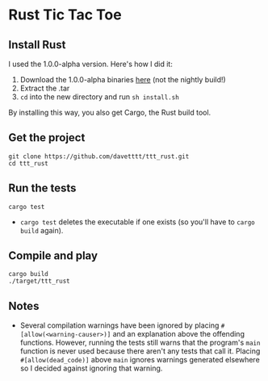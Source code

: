 # Rust Tic Tac Toe

## Install Rust
I used the 1.0.0-alpha version. Here's how I did it:
  1. Download the 1.0.0-alpha binaries [here][rust] (not the nightly build!)
  2. Extract the .tar
  3. `cd` into the new directory and run `sh install.sh`

By installing this way, you also get Cargo, the Rust build tool.

## Get the project
	git clone https://github.com/davetttt/ttt_rust.git
	cd ttt_rust

## Run the tests
	cargo test
* `cargo test` deletes the executable if one exists (so you'll have to `cargo build` again).

## Compile and play
	cargo build
	./target/ttt_rust

## Notes
* Several compilation warnings have been ignored by placing `#[allow(<warning-causer>)]` and an explanation above the offending functions. However, running the tests still warns that the program's `main` function is never used because there aren't any tests that call it. Placing `#[allow(dead_code)]` above `main` ignores warnings generated elsewhere so I decided against ignoring that warning.

[rust]: http://www.rust-lang.org/install.html
